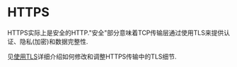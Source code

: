 
# HTTPS

HTTPS实际上是安全的HTTP."安全"部分意味着TCP传输层通过使用TLS来提供认证、隐私(加密)和数据完整性.

见[使用TLS](usingcurl-tls.md)详细介绍如何修改和调整HTTPS传输中的TLS细节.
